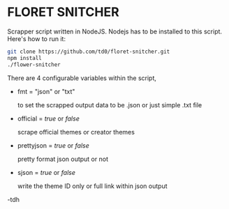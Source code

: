 # FLORET SNITCHER

Scrapper script written in NodeJS. Nodejs has to be installed to this script.
Here's how to run it:

```bash
git clone https://github.com/td0/floret-snitcher.git
npm install
./flower-snitcher
```

There are 4 configurable variables within the script,

* fmt = "json" or "txt"

   to set the scrapped output data to be .json or just simple .txt file

* official = _true_ or _false_

   scrape official themes or creator themes

* prettyjson = _true_ or _false_

   pretty format json output or not

* sjson = _true_ or _false_

   write the theme ID only or full link within json output


-tdh
